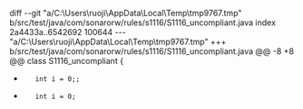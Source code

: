 ﻿diff --git "a/C:\\Users\\ruoji\\AppData\\Local\\Temp\\tmp9767.tmp" b/src/test/java/com/sonarorw/rules/s1116/S1116_uncompliant.java
index 2a4433a..6542692 100644
--- "a/C:\\Users\\ruoji\\AppData\\Local\\Temp\\tmp9767.tmp"
+++ b/src/test/java/com/sonarorw/rules/s1116/S1116_uncompliant.java
@@ -8 +8 @@ class S1116_uncompliant {
-        int i = 0;;
+        int i = 0;

